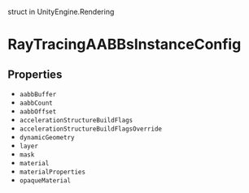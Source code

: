 struct in UnityEngine.Rendering
# RayTracingAABBsInstanceConfig

## Properties
- `aabbBuffer`
- `aabbCount`
- `aabbOffset`
- `accelerationStructureBuildFlags`
- `accelerationStructureBuildFlagsOverride`
- `dynamicGeometry`
- `layer`
- `mask`
- `material`
- `materialProperties`
- `opaqueMaterial`
